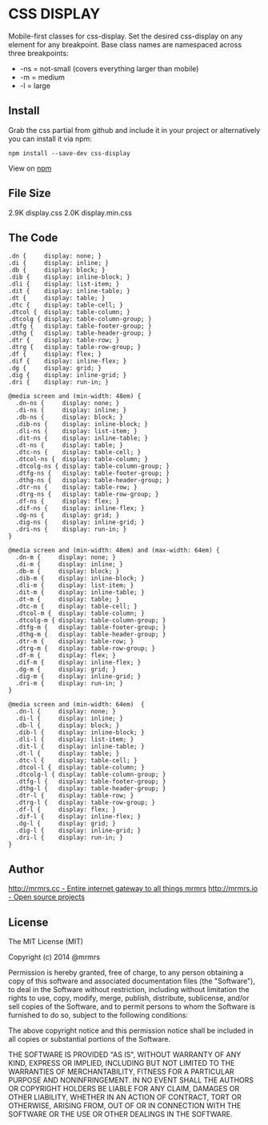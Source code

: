 # CSS DISPLAY

  Mobile-first classes for css-display.
  Set the desired css-display on any element for any breakpoint.
  Base class names are namespaced across three breakpoints:

*  -ns = not-small (covers everything larger than mobile)
*  -m  = medium
*  -l  = large

## Install
Grab the css partial from github and include it in your project or alternatively
you can install it via npm:
```
npm install --save-dev css-display
```
View on [npm](https://www.npmjs.org/package/css-display)


## File Size

2.9K display.css
2.0K display.min.css

## The Code
```
.dn {     display: none; }
.di {     display: inline; }
.db {     display: block; }
.dib {    display: inline-block; }
.dli {    display: list-item; }
.dit {    display: inline-table; }
.dt {     display: table; }
.dtc {    display: table-cell; }
.dtcol {  display: table-column; }
.dtcolg { display: table-column-group; }
.dtfg {   display: table-footer-group; }
.dthg {   display: table-header-group; }
.dtr {    display: table-row; }
.dtrg {   display: table-row-group; }
.df {     display: flex; }
.dif {    display: inline-flex; }
.dg {     display: grid; }
.dig {    display: inline-grid; }
.dri {    display: run-in; }

@media screen and (min-width: 48em) {
  .dn-ns {     display: none; }
  .di-ns {     display: inline; }
  .db-ns {     display: block; }
  .dib-ns {    display: inline-block; }
  .dli-ns {    display: list-item; }
  .dit-ns {    display: inline-table; }
  .dt-ns {     display: table; }
  .dtc-ns {    display: table-cell; }
  .dtcol-ns {  display: table-column; }
  .dtcolg-ns { display: table-column-group; }
  .dtfg-ns {   display: table-footer-group; }
  .dthg-ns {   display: table-header-group; }
  .dtr-ns {    display: table-row; }
  .dtrg-ns {   display: table-row-group; }
  .df-ns {     display: flex; }
  .dif-ns {    display: inline-flex; }
  .dg-ns {     display: grid; }
  .dig-ns {    display: inline-grid; }
  .dri-ns {    display: run-in; }
}

@media screen and (min-width: 48em) and (max-width: 64em) {
  .dn-m {     display: none; }
  .di-m {     display: inline; }
  .db-m {     display: block; }
  .dib-m {    display: inline-block; }
  .dli-m {    display: list-item; }
  .dit-m {    display: inline-table; }
  .dt-m {     display: table; }
  .dtc-m {    display: table-cell; }
  .dtcol-m {  display: table-column; }
  .dtcolg-m { display: table-column-group; }
  .dtfg-m {   display: table-footer-group; }
  .dthg-m {   display: table-header-group; }
  .dtr-m {    display: table-row; }
  .dtrg-m {   display: table-row-group; }
  .df-m {     display: flex; }
  .dif-m {    display: inline-flex; }
  .dg-m {     display: grid; }
  .dig-m {    display: inline-grid; }
  .dri-m {    display: run-in; }
}

@media screen and (min-width: 64em)  {
  .dn-l {     display: none; }
  .di-l {     display: inline; }
  .db-l {     display: block; }
  .dib-l {    display: inline-block; }
  .dli-l {    display: list-item; }
  .dit-l {    display: inline-table; }
  .dt-l {     display: table; }
  .dtc-l {    display: table-cell; }
  .dtcol-l {  display: table-column; }
  .dtcolg-l { display: table-column-group; }
  .dtfg-l {   display: table-footer-group; }
  .dthg-l {   display: table-header-group; }
  .dtr-l {    display: table-row; }
  .dtrg-l {   display: table-row-group; }
  .df-l {     display: flex; }
  .dif-l {    display: inline-flex; }
  .dg-l {     display: grid; }
  .dig-l {    display: inline-grid; }
  .dri-l {    display: run-in; }
}

```

## Author

[http://mrmrs.cc - Entire internet gateway to all things mrmrs](http://mrmrs.cc)
[http://mrmrs.io - Open source projects](http://mrmrs.io)

## License

The MIT License (MIT)

Copyright (c) 2014 @mrmrs

Permission is hereby granted, free of charge, to any person obtaining a copy
of this software and associated documentation files (the "Software"), to deal
in the Software without restriction, including without limitation the rights
to use, copy, modify, merge, publish, distribute, sublicense, and/or sell
copies of the Software, and to permit persons to whom the Software is
furnished to do so, subject to the following conditions:

The above copyright notice and this permission notice shall be included in
all copies or substantial portions of the Software.

THE SOFTWARE IS PROVIDED "AS IS", WITHOUT WARRANTY OF ANY KIND, EXPRESS OR
IMPLIED, INCLUDING BUT NOT LIMITED TO THE WARRANTIES OF MERCHANTABILITY,
FITNESS FOR A PARTICULAR PURPOSE AND NONINFRINGEMENT. IN NO EVENT SHALL THE
AUTHORS OR COPYRIGHT HOLDERS BE LIABLE FOR ANY CLAIM, DAMAGES OR OTHER
LIABILITY, WHETHER IN AN ACTION OF CONTRACT, TORT OR OTHERWISE, ARISING FROM,
OUT OF OR IN CONNECTION WITH THE SOFTWARE OR THE USE OR OTHER DEALINGS IN
THE SOFTWARE.

